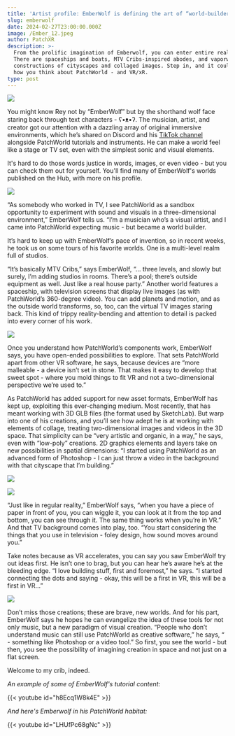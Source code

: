 ```yaml
---
title: 'Artist profile: EmberWolf is defining the art of “world-builder”'
slug: emberwolf
date: 2024-02-27T23:00:00.000Z
image: /Ember_12.jpeg
author: PatchXR
description: >-
  From the prolific imagination of Emberwolf, you can enter entire realities.
  There are spaceships and boats, MTV Cribs-inspired abodes, and vaporwave-style
  constructions of cityscapes and collaged images. Step in, and it could change
  how you think about PatchWorld - and VR/xR.
type: post
---
```


![](/Ember_12.jpeg)

You might know Rey not by “EmberWolf” but by the shorthand wolf face staring back through text characters - ʕ•ᴥ•ʔ. The musician, artist, and creator got our attention with a dazzling array of original immersive environments, which he’s shared on Discord and his [TikTok channel](https://www.tiktok.com/@emberwolfxr) alongside PatchWorld tutorials and instruments. He can make a world feel like a stage or TV set, even with the simplest sonic and visual elements.

It's hard to do those words justice in words, images, or even video - but you can check them out for yourself. You'll find many of EmberWolf's worlds published on the Hub, with more on his profile.

![](/apics/IMG_1513.jpg)

“As somebody who worked in TV, I see PatchWorld as a sandbox opportunity to experiment with sound and visuals in a three-dimensional environment,” EmberWolf tells us. “I’m a musician who’s a visual artist, and I came into PatchWorld expecting music - but became a world builder.

It’s hard to keep up with EmberWolf’s pace of invention, so in recent weeks, he took us on some tours of his favorite worlds. One is a multi-level realm full of studios.

“It’s basically MTV Cribs,” says EmberWolf, “... three levels, and slowly but surely, I’m adding studios in rooms. There’s a pool; there’s outside equipment as well. Just like a real house party.” Another world features a spaceship, with television screens that display live images (as with PatchWorld’s 360-degree video). You can add planets and motion, and as the outside world transforms, so, too, can the virtual TV images staring back. This kind of trippy reality-bending and attention to detail is packed into every corner of his work.

![](/apics/IMG_1565.jpg)

Once you understand how PatchWorld’s components work, EmberWolf says, you have open-ended possibilities to explore. That sets PatchWorld apart from other VR software, he says, because devices are “more malleable - a device isn’t set in stone. That makes it easy to develop that sweet spot - where you mold things to fit VR and not a two-dimensional perspective we’re used to.”

As PatchWorld has added support for new asset formats, EmberWolf has kept up, exploiting this ever-changing medium. Most recently, that has meant working with 3D GLB files (the format used by SketchLab). But warp into one of his creations, and you’ll see how adept he is at working with elements of collage, treating two-dimensional images and videos in the 3D space. That simplicity can be “very artistic and organic, in a way,” he says, even with “low-poly” creations. 2D graphics elements and layers take on new possibilities in spatial dimensions: “I started using PatchWorld as an advanced form of Photoshop - I can just throw a video in the background with that cityscape that I’m building.” 

![](/apics/IMG_1617.jpeg)

![](/apics/IMG_1618.jpeg)

“Just like in regular reality,” EmberWolf says, “when you have a piece of paper in front of you, you can wiggle it, you can look at it from the top and bottom, you can see through it. The same thing works when you’re in VR.” And that TV background comes into play, too. “You start considering the things that you use in television - foley design, how sound moves around you.”

Take notes because as VR accelerates, you can say you saw EmberWolf try out ideas first. He isn’t one to brag, but you can hear he’s aware he’s at the bleeding edge. “I love building stuff, first and foremost,” he says. “I started connecting the dots and saying - okay, this will be a first in VR, this will be a first in VR...”

![](/Ember_11.jpeg)

Don’t miss those creations; these are brave, new worlds. And for his part, EmberWolf says he hopes he can evangelize the idea of these tools for not only music, but a new paradigm of visual creation. “People who don’t understand music can still use PatchWorld as creative software,” he says, “ - something like Photoshop or a video tool.” So first, you see the world - but then, you see the possibility of imagining creation in space and not just on a flat screen.

Welcome to my crib, indeed.

*An example of some of EmberWolf's tutorial content:*

{{< youtube id="h8Ecq1W8k4E" >}}

*And here's Emberwolf in his PatchWorld habitat:*

{{< youtube id="LHUfPc68gNc" >}}
